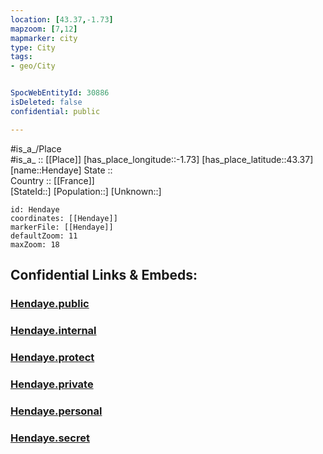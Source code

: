 ```yaml
---
location: [43.37,-1.73] 
mapzoom: [7,12] 
mapmarker: city 
type: City
tags:
- geo/City


SpocWebEntityId: 30886
isDeleted: false
confidential: public

---
```

#is_a_/Place  
#is_a_ :: [[Place]] 
[has_place_longitude::-1.73] 
[has_place_latitude::43.37] 
[name::Hendaye] 
State ::  
Country :: [[France]]  
[StateId::] 
[Population::] 
[Unknown::] 


```leaflet
id: Hendaye
coordinates: [[Hendaye]] 
markerFile: [[Hendaye]] 
defaultZoom: 11 
maxZoom: 18
```


## Confidential Links & Embeds: 

### [Hendaye.public](/_public/\Earth\Continent\Europe\Europe~West\France\regions~France\Nouvelle-Aquitaine\departments~Aquitaine\Pyrénées-Atlantiques\communes~Pyrénées-Atlantiques\Bayonne\cities~BayonneHendaye.public.md) 

### [Hendaye.internal](/_internal/\Earth\Continent\Europe\Europe~West\France\regions~France\Nouvelle-Aquitaine\departments~Aquitaine\Pyrénées-Atlantiques\communes~Pyrénées-Atlantiques\Bayonne\cities~BayonneHendaye.internal.md) 

### [Hendaye.protect](/_protect/\Earth\Continent\Europe\Europe~West\France\regions~France\Nouvelle-Aquitaine\departments~Aquitaine\Pyrénées-Atlantiques\communes~Pyrénées-Atlantiques\Bayonne\cities~BayonneHendaye.protect.md) 

### [Hendaye.private](/_private/\Earth\Continent\Europe\Europe~West\France\regions~France\Nouvelle-Aquitaine\departments~Aquitaine\Pyrénées-Atlantiques\communes~Pyrénées-Atlantiques\Bayonne\cities~BayonneHendaye.private.md) 

### [Hendaye.personal](/_personal/\Earth\Continent\Europe\Europe~West\France\regions~France\Nouvelle-Aquitaine\departments~Aquitaine\Pyrénées-Atlantiques\communes~Pyrénées-Atlantiques\Bayonne\cities~BayonneHendaye.personal.md) 

### [Hendaye.secret](/_secret/\Earth\Continent\Europe\Europe~West\France\regions~France\Nouvelle-Aquitaine\departments~Aquitaine\Pyrénées-Atlantiques\communes~Pyrénées-Atlantiques\Bayonne\cities~BayonneHendaye.secret.md)

